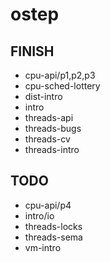 # ostep

## FINISH

- cpu-api/p1,p2,p3
- cpu-sched-lottery
- dist-intro
- intro
- threads-api
- threads-bugs
- threads-cv
- threads-intro

## TODO

- cpu-api/p4
- intro/io
- threads-locks
- threads-sema
- vm-intro
